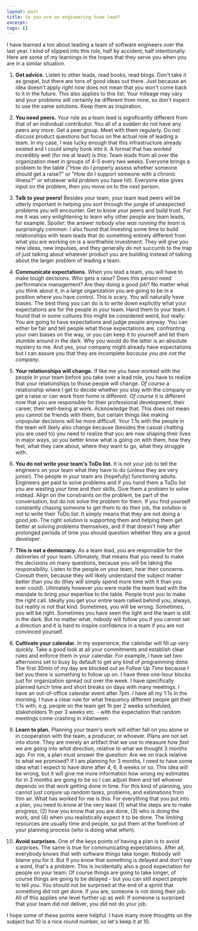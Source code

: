 ```yaml
---
layout: post
title: So you are an engineering team lead?
excerpt: 
tags: []
---
```


I have learned a ton about leading a team of software engineers over the last year. I kind of slipped into this role, half by accident, half intentionally. Here are some of my learnings in the hopes that they serve you when you are in a similar situation.

1. **Get advice.** Listen to other leads, read books, read blogs. Don't take it as gospel, but there are tons of good ideas out there. Just because an idea doesn't apply _right now_ does not mean that you won't come back to it in the future. This also applies to this list: Your mileage may vary and your problems will certainly be different from mine, so don't expect to use the same solutions. Keep them as inspiration.

2. **You need peers.** Your role as a team lead is significantly different from that of an individual contributor. You all of a sudden do not have any peers any more. Get a peer group. Meet with them regularly. Do not discuss product questions but focus on the actual role of leading a team. In my case, I was lucky enough that this infrastructure already existed and I could simply hook into it. A format that has worked incredibly well (for me at least) is this: Team leads  from all over the organization meet in groups of 4-5 every two weeks. Everyone brings a problem to the table ("How do I properly assess whether someone should get a raise?" or "How do I support someone with a chronic illness?" or whatever wild problem you have hit). Everyone else gives input on the problem, then you move on to the next person.

3. **Talk to your peers!** Besides your team, your team lead peers will be utterly important in helping you sort through the jungle of unexpected problems you will encounter. Get to know your peers and build trust. For me it was very enlightening to learn why other people are team leads, for example. Spoiler: the answer *nobody else was running the team* is surprisingly common. I also found that investing some time to build relationships with team leads that do something entirely different from what you are working on is a worthwhile investment: They will give you new ideas, new impulses, and they generally do not succumb to the trap of just talking about whatever product you are building instead of talking about the larger problem of leading a team.

4. **Communicate expectations.** When you lead a team, you will have to make tough decisions. Who gets a raise? Does this person need performance management? Are they doing a good job? No matter what you think about it, in a large organization you are going to be in a position where you have control. This is scary. You will naturally have biases. The best thing you can do is to write down explicitly what your expectations are for the people in your team. Hand them to your team. I found that in some cultures this might be considered weird, but really: You are going to have expectations and judge people anyway. You can either be fair and tell people what those expectations are, confronting your own biases on the way, or you can keep it to yourself and let them stumble around in the dark. Why you would do the latter is an absolute mystery to me. And yes, your company might already have expectations but I can assure you that they are incomplete _because you are not the company_.

5. **Your relationships will change.** If like me you have worked with the people in your team before you take over a lead role, you have to realize that your relationships to those people will change. _Of course_ a relationship where I get to decide whether you stay with the company or get a raise or can work from home is different. _Of course_ it is different now that you are responsible for their professional development, their career, their well-being at work. Acknowledge that. This does not mean you cannot be friends with them, but certain things like making unpopular decisions will be more difficult. Your 1:1s with the people in the team will likely also change because (besides the casual chatting you are used to) you need to realize that you are now shaping their lives in major ways, so you better know what is going on with them, how they feel, what they care about, where they want to go, what they struggle with.

6. **You do not write your team's ToDo list.** It is not your job to tell the engineers on your team what they have to do (unless they are very junior). The people in your team are (hopefully) functioning adults. Engineers get paid to solve problems and if you hand them a ToDo list you are wasting _your_ time and _their_ skills. Give them a problem to solve instead. Align on the constraints on the problem, be part of the conversation, but do not solve the problem for them. If you find yourself constantly chasing someone to get them to do their job, the solution is not to write their ToDo list: It simply means that they are not doing a good job. The right solution is supporting them and helping them get better at solving problems themselves, and if that doesn't help after prolonged periods of time you should question whether they are a good developer.

7. **This is not a democracy.** As a team lead, you are responsible for the deliveries of your team. Ultimately, that means that you need to make the decisions on many questions, because you will be taking the responsibility. Listen to the people on your team, hear their concerns. Consult them, because they will likely understand the subject matter better than you do (they will simply spend more time with it than you ever could). Ultimately however _you_ were made the team lead with the mandate to bring _your_ expertise to the table. People trust _you_ to make the right call. Ideally you get your entire team rallied behind you, always, but reality is not that kind. Sometimes, you will be wrong. Sometimes, you will be right. Sometimes you have seen the light and the team is still in the dark. But no matter what, nobody will follow you if you cannot set a direction and it is hard to inspire confidence in a team if you are not convinced yourself.

8. **Cultivate your calendar.** In my experience, the calendar will fill up very quickly. Take a good look at all your commitments and establish clear rules and enforce them in your calendar. For example, I have set two afternoons set to busy by default to get any kind of programming done. The first 30min of my day are blocked out as *Follow Up Time* because I bet you there is something to follow up on. I have three one-hour blocks just for organization spread out over the week. I have specifically planned lunch time and short breaks on days with many meetings. I have an out-of-office calendar event after 7pm. I have all my 1:1s in the morning. I have a clear rule for what frequency different people get their 1:1s with, e.g. people on the team get 1h per 2 weeks scheduled, stakeholders 1h per 3 weeks etc. - with the expectation that random meetings come crashing in inbetween.

9. **Learn to plan.** Planning your team's work will either fall on you alone or in cooperation with the team, a producer, or whoever. Plans are not set into stone. They are merely an artifact that we use to measure *how fast* we are going into *what* direction, relative to what we thought 3 months ago. For me, a plan must answer the question: Are we on track relative to what we promised? If I am planning for 3 months, I need to have some idea what I expect to have done after 4, 6, 8 weeks or so. This idea will be wrong, but it will give me more information how wrong my estimates for in 3 months are going to be so I can adjust them and tell whoever depends on that work getting done in time. For this kind of planning, you cannot just conjure up random tasks, problems, and estimations from thin air. What has worked for me is this: For everything that you put into a plan, you need to know at the very least (1) what the steps are to make progress, (2) how you know that you are done, (3) who is doing the work, and (4) when you realistically expect it to be done. The limiting resources are usually time and people, so put them at the forefront of your planning process (_who_ is doing what _when_).

10. **Avoid surprises.** One of the keys points of having a plan is to avoid surprises. The same is true for communicating expectations. After all, everybody knows that with software things take longer. Nobody will blame you for it. But if you _know_ that something is delayed and don't say a word, that's a problem. This is incidentally also a good expectation for people on your team: Of course things are going to take longer, of course things are going to be delayed - but you can still expect people to tell you. You should not be surprised at the end of a sprint that something did not get done. If you are, someone is not doing their job. All of this applies one level further up as well: If someone is surprised that your team did not deliver, you did not do your job.

I hope some of these points were helpful. I have many more thoughts on the subject but 10 is a nice round number, so let's keep it at 10.